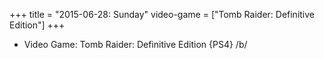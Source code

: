 +++
title = "2015-06-28: Sunday"
video-game = ["Tomb Raider: Definitive Edition"]
+++


* Video Game: Tomb Raider: Definitive Edition {PS4} /b/